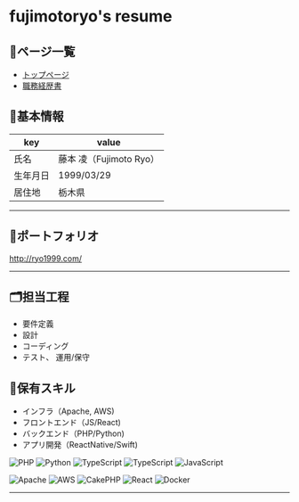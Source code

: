 # fujimotoryo's resume

## 📗ページ一覧

- [トップページ](https://ryofujimotox.github.io/resume/)  
- [職務経歴書](https://ryofujimotox.github.io/resume/work_history)  


## 🤗基本情報

|key|value|
|---|---|
|氏名|藤本 凌（Fujimoto Ryo）|
|生年月日|1999/03/29|
|居住地|栃木県|

---

## 💌ポートフォリオ

http://ryo1999.com/

---

## 🗂️担当工程

- 要件定義
- 設計 
- コーディング
- テスト、 運用/保守


## 📝保有スキル

- インフラ（Apache, AWS)
- フロントエンド（JS/React)
- バックエンド（PHP/Python)
- アプリ開発（ReactNative/Swift)

<p>
<img alt="PHP" src="https://img.shields.io/badge/PHP-ccc.svg?logo=php&style=flat">
  <img alt="Python" src="https://img.shields.io/badge/-Python-3776AB?style=flat-square&logo=Python&logoColor=white" />



  <img alt="TypeScript" src="https://img.shields.io/badge/-TypeScript-007ACC?style=flat-square&logo=typescript&logoColor=white" />


  <img alt="TypeScript" src="https://img.shields.io/badge/-TypeScript-007ACC?style=flat-square&logo=typescript&logoColor=white" />
  <img alt="JavaScript" src="https://img.shields.io/badge/-JavaScript-F7DF1E?style=flat-square&logo=JavaScript&logoColor=white" />
</p>

<p>
<img alt="Apache" src="https://img.shields.io/badge/-Apache-D22128.svg?logo=apache&style=flat">
<img alt="AWS" src="https://img.shields.io/badge/-Amazon%20AWS-232F3E.svg?logo=amazon-aws&style=flat">

<img alt="CakePHP" src="https://img.shields.io/badge/-CakePHP-D3DC43.svg?logo=cakephp&style=flat">

  <img alt="React" src="https://img.shields.io/badge/-React-45b8d8?style=flat-square&logo=react&logoColor=white" />

  <img alt="Docker" src="https://img.shields.io/badge/-Docker-46a2f1?style=flat-square&logo=docker&logoColor=white" />
</p>

---